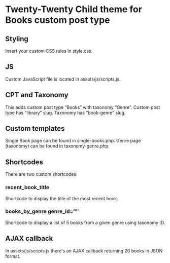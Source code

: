 # Twenty-Twenty Child theme for Books custom post type

## Styling
Insert your custom CSS rules in style.css.

## JS
Custom JavaScript file is located in assets/js/scripts.js.

## CPT and Taxonomy
This adds custom post type “Books” with taxonomy “Genre”.
Custom post type has “library” slug.
Taxonomy has “book-genre” slug.

## Custom templates
Single Book page can be found in single-books.php.
Genre page (taxonomy) can be found in taxonomy-genre.php.

## Shortcodes
There are two custom shortcodes:
### recent_book_title
Shortcode to display the title of the most recent book.

### books_by_genre genre_id=”″
Shortcode to display a list of 5 books from a given genre using taxonomy ID.

## AJAX callback
In assets/js/scripts.js there's an AJAX callback returning 20 books in JSON format.
